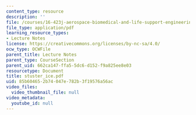 ```yaml
---
content_type: resource
description: ''
file: /courses/16-423j-aerospace-biomedical-and-life-support-engineering-spring-2006/85b604652b74047e782b3f19576a56ac_stuster_ice.pdf
file_type: application/pdf
learning_resource_types:
- Lecture Notes
license: https://creativecommons.org/licenses/by-nc-sa/4.0/
ocw_type: OCWFile
parent_title: Lecture Notes
parent_type: CourseSection
parent_uid: 662ca147-ffa5-5dc6-d152-f9a825ee8e03
resourcetype: Document
title: stuster_ice.pdf
uid: 85b60465-2b74-047e-782b-3f19576a56ac
video_files:
  video_thumbnail_file: null
video_metadata:
  youtube_id: null
---
```

